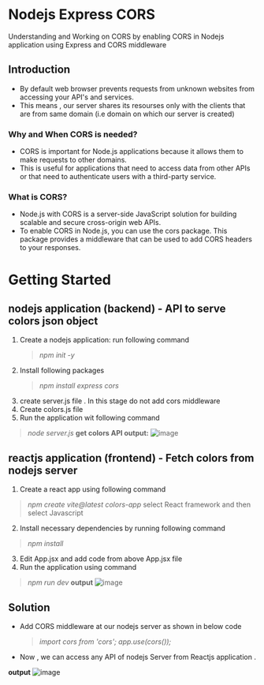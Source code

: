 # Nodejs Express CORS
Understanding and Working on CORS by enabling CORS in Nodejs application using Express and CORS middleware

## Introduction 
- By default web browser prevents requests from unknown websites from accessing your API's and services.
- This means , our server shares its resourses only with the clients that are from same domain (i.e domain on which our server is created)
### Why and When CORS is needed?
 - CORS is important for Node.js applications because it allows them to make requests to other domains.
 - This is useful for applications that need to access data from other APIs or that need to authenticate users with a third-party service.
### What is CORS?
- Node.js with CORS is a server-side JavaScript solution for building scalable and secure cross-origin web APIs.
- To enable CORS in Node.js, you can use the cors package. This package provides a middleware that can be used to add CORS headers to your responses.

# Getting Started 
## nodejs application (backend) - API to serve colors json object 
1. Create a nodejs application: run following command
    > _npm init -y_
2. Install following packages
    > _npm install express cors_
3. create server.js file . In this stage do not add cors middleware 
4. Create colors.js file 
5. Run the application wit following command
  > _node server.js_
**get colors API output:**
![image](https://github.com/Nagamma06/Nodejs_Express_CORS/assets/64766095/3564ff69-53f2-4dfd-ac19-fef8c31e38b1)

## reactjs application (frontend) - Fetch colors from nodejs server
1. Create a react app using following command
 > _npm create vite@latest colors-app_
 > select React framework and then select Javascript
2. Install necessary dependencies by running following command
 > _npm install_
3. Edit App.jsx and add code from above App.jsx file 
4. Run the application using command
 > _npm run dev_ 
**output**
![image](https://github.com/Nagamma06/Nodejs_Express_CORS/assets/64766095/0f03dd1c-79aa-4c96-8d04-03c8e551b1dc)


## Solution 
- Add CORS middleware at our nodejs server as shown in below code
  > _import cors from 'cors';_
  > _app.use(cors());_
- Now , we can access any API of nodejs Server from Reactjs application .

**output**
![image](https://github.com/Nagamma06/Nodejs_Express_CORS/assets/64766095/6d555c43-ef16-4c42-b12d-fa346911431f)




